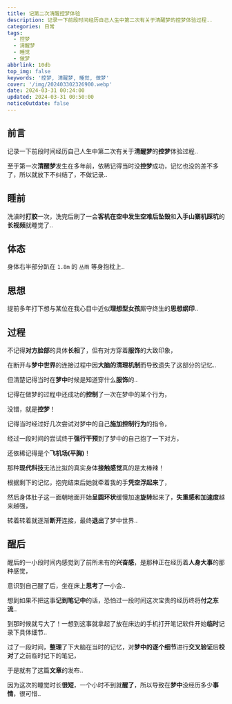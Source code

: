 ```yaml
---
title: 记第二次清醒控梦体验
description: 记录一下前段时间经历自己人生中第二次有关于清醒梦的控梦体验过程..
categories: 日常
tags:
  - 控梦
  - 清醒梦
  - 睡觉
  - 做梦
abbrlink: 10db
top_img: false
keywords: '控梦, 清醒梦, 睡觉, 做梦'
cover: '/img/202403302326900.webp'
date: 2024-03-31 00:24:00
updated: 2024-03-31 00:50:00
noticeOutdate: false
---
```


## 前言

记录一下前段时间经历自己人生中第二次有关于**清醒梦**的**控梦**体验过程..

至于第一次**清醒梦**发生在多年前，依稀记得当时没**控梦**成功，记忆也没的差不多了，所以就放下不纠结了，不做记录..

## 睡前

洗澡时**打胶**一次，洗完后刷了一会**客机在空中发生空难后坠毁**和**入手山寨机踩坑**的**长视频**就睡觉了..

## 体态

身体右半部分趴在 `1.8m` 的 `丛雨` 等身抱枕上..

## 思想

提前多年打下想与某位在我心目中近似**理想型女孩**厮守终生的**思想纲印**..

## 过程

不记得**对方脸部**的具体**长相**了，但有对方穿着**服饰**的大致印象，

在断开与**梦中世界**的连接过程中因**大脑的清理机制**而导致遗失了这部分的记忆..

但清楚记得当时在**梦中**时候是知道穿什么**服饰**的..

记得在做梦的过程中还成功的**控制**了一次在梦中的某个行为，

没错，就是**控梦**！

记得当时经过好几次尝试对梦中的自己**施加控制行为**的指令，

经过一段时间的尝试终于**强行干预**到了梦中的自己抱了一下对方，

还依稀记得是个**飞机场(平胸)**！

那种**现代科技**无法比拟的真实身体**接触感觉**真的是太棒辣！

根据剩下的记忆，抱完结束后她就牵着我的手**凭空浮起来**了，

然后身体肚子这一面朝地面开始**呈圆环状**缓慢加速**旋转**起来了，**失重感和加速度**越来越强，

转着转着就逐渐**断开**连接，最终**退出**了梦中世界..

## 醒后

醒后的一小段时间内感觉到了前所未有的**兴奋感**，是那种正在经历着**人身大事**的那种感觉，

意识到自己醒了后，坐在床上**思考**了一小会..

想到如果不把这事**记到笔记中**的话，恐怕过一段时间这次宝贵的经历终将**付之东流**..

到那时候就亏大了！一想到这事就拿起了放在床边的手机打开笔记软件开始**临时**记录下具体细节..

过了一段时间，**整理**了下大脑在当时的记忆，对**梦中的逐个细节**进行**交叉验证**后**校对**了之前临时记下的笔记，

于是就有了这篇**文章**的发布..

因为这次的睡觉时长**很短**，一个小时不到就**醒了**，所以导致在**梦中**没经历多少**事情**，很可惜..
